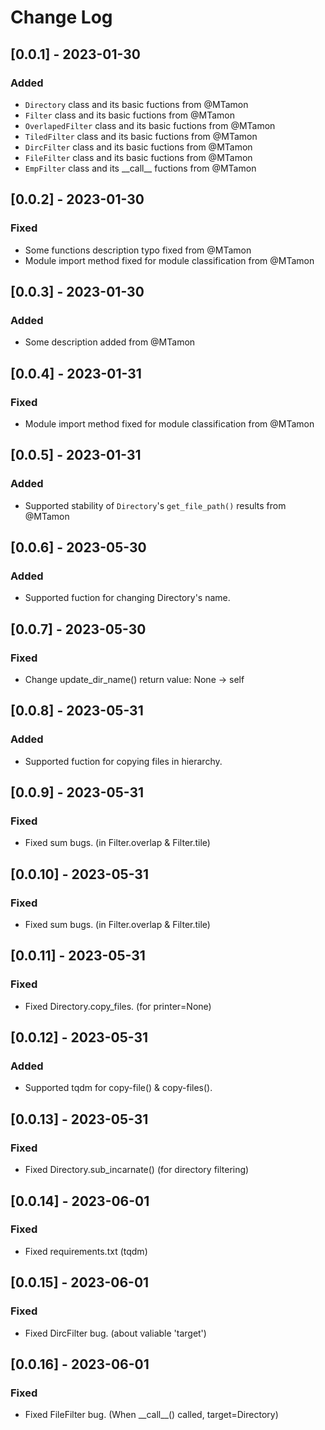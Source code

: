# Change Log
## [0.0.1] - 2023-01-30
### Added
- `Directory` class and its basic fuctions from @MTamon
- `Filter` class and its basic fuctions from @MTamon
- `OverlapedFilter` class and its basic fuctions from @MTamon
- `TiledFilter` class and its basic fuctions from @MTamon
- `DircFilter` class and its basic fuctions from @MTamon
- `FileFilter` class and its basic fuctions from @MTamon
- `EmpFilter` class and its \_\_call\_\_ fuctions from @MTamon

## [0.0.2] - 2023-01-30
### Fixed
- Some functions description typo fixed from @MTamon
- Module import method fixed for module classification from @MTamon

## [0.0.3] - 2023-01-30
### Added
- Some description added from @MTamon

## [0.0.4] - 2023-01-31
### Fixed
- Module import method fixed for module classification from @MTamon

## [0.0.5] - 2023-01-31
### Added
- Supported stability of `Directory`'s `get_file_path()` results from @MTamon

## [0.0.6] - 2023-05-30
### Added
- Supported fuction for changing Directory's name.

## [0.0.7] - 2023-05-30
### Fixed
- Change update_dir_name() return value: None -> self

## [0.0.8] - 2023-05-31
### Added
- Supported fuction for copying files in hierarchy.

## [0.0.9] - 2023-05-31
### Fixed
- Fixed sum bugs. (in Filter.overlap & Filter.tile)

## [0.0.10] - 2023-05-31
### Fixed
- Fixed sum bugs. (in Filter.overlap & Filter.tile)

## [0.0.11] - 2023-05-31
### Fixed
- Fixed Directory.copy_files. (for printer=None)

## [0.0.12] - 2023-05-31
### Added
- Supported tqdm for copy-file() & copy-files().

## [0.0.13] - 2023-05-31
### Fixed
- Fixed Directory.sub_incarnate() (for directory filtering)

## [0.0.14] - 2023-06-01
### Fixed
- Fixed requirements.txt (tqdm)

## [0.0.15] - 2023-06-01
### Fixed
- Fixed DircFilter bug. (about valiable 'target')

## [0.0.16] - 2023-06-01
### Fixed
- Fixed FileFilter bug. (When \_\_call\_\_() called, target=Directory)